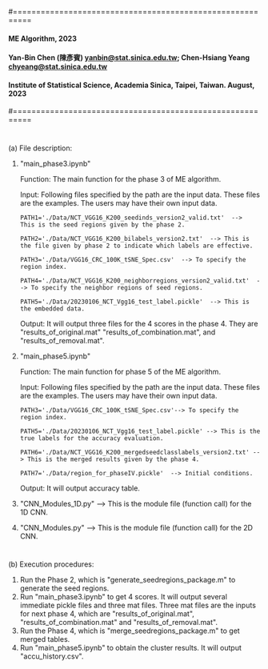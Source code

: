 #==========================================================
#### ME Algorithm, 2023
#### Yan-Bin Chen (陳彥賓)  yanbin@stat.sinica.edu.tw; Chen-Hsiang Yeang   chyeang@stat.sinica.edu.tw
#### Institute of Statistical Science, Academia Sinica, Taipei, Taiwan. August, 2023 
#==========================================================
#
(a) File description:
1. "main_phase3.ipynb"

   Function: The main function for the phase 3 of ME algorithm.

   Input: Following files specified by the path are the input data. These files are the examples. The users may have their own input data. 
   
       PATH1='./Data/NCT_VGG16_K200_seedinds_version2_valid.txt'  -->  This is the seed regions given by the phase 2.
  
       PATH2='./Data/NCT_VGG16_K200_bilabels_version2.txt'  --> This is the file given by phase 2 to indicate which labels are effective.
  
       PATH3='./Data/VGG16_CRC_100K_tSNE_Spec.csv'  --> To specify the region index.
  
       PATH4='./Data/NCT_VGG16_K200_neighborregions_version2_valid.txt'  --> To specify the neighbor regions of seed regions.
  
       PATH5='./Data/20230106_NCT_Vgg16_test_label.pickle'  --> This is the embedded data.
  
    Output: It will output three files for the 4 scores in the phase 4. They are "results_of_original.mat"
  "results_of_combination.mat", and "results_of_removal.mat".


2. "main_phase5.ipynb"

    Function: The main function for phase 5 of the ME algorithm.
  
    Input: Following files specified by the path are the input data. These files are the examples. The users may have their own input data. 

       PATH3='./Data/VGG16_CRC_100K_tSNE_Spec.csv'--> To specify the region index.
  
       PATH5='./Data/20230106_NCT_Vgg16_test_label.pickle' --> This is the true labels for the accuracy evaluation.
  
       PATH6='./Data/NCT_VGG16_K200_mergedseedclasslabels_version2.txt' --> This is the merged results given by the phase 4.
  
       PATH7='./Data/region_for_phaseIV.pickle'  --> Initial conditions.
  
    Output: It will output accuracy table.

3. "CNN_Modules_1D.py" --> This is the module file (function call) for the 1D CNN.

5. "CNN_Modules.py" --> This is the module file (function call) for the 2D CNN.


#
(b) Execution procedures:
1. Run the Phase 2, which is "generate_seedregions_package.m" to generate the seed regions.
2. Run "main_phase3.ipynb" to get 4 scores. It will output several immediate pickle files and three mat files. Three mat files are the inputs for next phase 4, which are "results_of_original.mat", "results_of_combination.mat" and "results_of_removal.mat".
3. Run the Phase 4, which is  "merge_seedregions_package.m" to get merged tables.
4. Run "main_phase5.ipynb" to obtain the cluster results. It will output "accu_history.csv".

